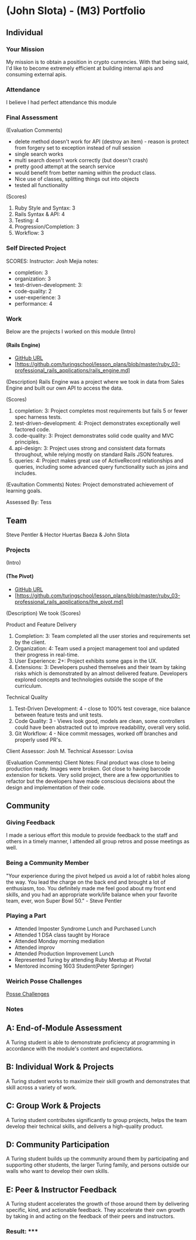 # (John Slota) - (M3) Portfolio

## Individual

### Your Mission

My mission is to obtain a position in crypto currencies. With that being said, I'd like to become extremely efficient at building internal apis and consuming external apis.

### Attendance
I believe I had perfect attendance this module

### Final Assessment
(Evaluation Comments)
* delete method doesn't work for API (destroy an item) - reason is protect from forgery set to exception instead of null session
* single search works
* multi search doesn't work correctly (but doesn't crash)
* pretty good attempt at the search service
* would benefit from better naming within the product class.
* Nice use of classes, splitting things out into objects
* tested all functionality

(Scores)
1. Ruby Style and Syntax: 3
2. Rails Syntax & API: 4
3. Testing: 4
4. Progression/Completion: 3
5. Workflow: 3

### Self Directed Project
SCORES:
Instructor: Josh Mejia
notes:
* completion: 3
*  organization: 3
*  test-driven-development: 3:
*  code-quality: 2
*  user-experience: 3
*  performance: 4  

### Work
Below are the projects I worked on this module
(Intro)

#### (Rails Engine)
* [GitHub URL](https://github.com/slotaj/rals-engine)
* [https://github.com/turingschool/lesson_plans/blob/master/ruby_03-professional_rails_applications/rails_engine.md]

(Description)
Rails Engine was a project where we took in data from Sales Engine and built our own API to access the data.

(Scores)
  1. completion: 3: Project completes most requirements but fails 5 or fewer spec harness tests.
  2. test-driven-development: 4: Project demonstrates exceptionally well factored code.
  3. code-quality: 3: Project demonstrates solid code quality and MVC principles.
  4. api-design: 3: Project uses strong and consistent data formats throughout, while relying mostly on standard Rails JSON features.
  5. queries: 4: Project makes great use of ActiveRecord relationships and queries, including some advanced query functionality such as joins and includes.

(Evaultation Comments)
Notes: Project demonstrated achievement of learning goals.

Assessed By: Tess


## Team

Steve Pentler & Hector Huertas Baeza & John Slota

### Projects

(Intro)

#### (The Pivot)

* [GitHub URL](https://github.com/slotaj/the_pivot)
* [https://github.com/turingschool/lesson_plans/blob/master/ruby_03-professional_rails_applications/the_pivot.md]

(Description)
We took
(Scores)

Product and Feature Delivery
  1. Completion: 3: Team completed all the user stories and requirements set by the client.
  2. Organization: 4: Team used a project management tool and updated their progress in real-time.
  3. User Experience: 2+: Project exhibits some gaps in the UX.
  4. Extensions: 3: Developers pushed themselves and their team by taking risks which is demonstrated by an           almost delivered feature. Developers explored concepts and technologies outside the scope of the      curriculum.

Technical Quality
  1. Test-Driven Development: 4 - close to 100% test coverage, nice balance between feature tests and unit tests.
  2. Code Quality: 3 - Views look good, models are clean, some controllers could have been abstracted out to improve readability, overall very solid.
  3. Git Workflow: 4 - Nice commit messages, worked off branches and properly used PR's.

  Client Assessor: Josh M. Technical Assessor: Lovisa

(Evaluation Comments)
Client Notes: Final product was close to being production ready. Images were broken. Got close to having barcode extension for tickets. Very solid project, there are a few opportunities to refactor but the developers have made conscious decisions about the design and implementation of their code.

## Community

### Giving Feedback

I made a serious effort this module to provide feedback to the staff and others in a timely manner, I attended all group retros and posse meetings as well.

### Being a Community Member

"Your experience during the pivot helped us avoid a lot of rabbit holes along the way. You lead the charge on the back end and brought a lot of enthusiasm, too. You definitely made me feel good about my front end skills, and you had an appropriate work/life  balance when your favorite team, ever, won Super Bowl 50." - Steve Pentler

### Playing a Part

- Attended Imposter Syndrome Lunch and Purchased Lunch
- Attended 1 DSA class taught by Horace
- Attended Monday morning mediation
- Attended improv
- Attended Production Improvement Lunch
- Represented Turing by attending Ruby Meetup at Pivotal
- Mentored incoming 1603 Student(Peter Springer)

### Weirich Posse Challenges
[Posse Challenges]("https://github.com/julsfelic/weirich_posse_challenges.git")

### Notes

## A: End-of-Module Assessment

A Turing student is able to demonstrate proficiency at programming in accordance
with the module's content and expectations.

## B: Individual Work & Projects

A Turing student works to maximize their skill growth and demonstrates
that skill across a variety of work.

## C: Group Work & Projects

A Turing student contributes significantly to group projects, helps the team
develop their technical skills, and delivers a high-quality product.

## D: Community Participation

A Turing student builds up the community around them by participating and
supporting other students, the larger Turing family, and persons outside our
walls who want to develop their own skills.

## E: Peer & Instructor Feedback

A Turing student accelerates the growth of those around
them by delivering specific, kind, and actionable feedback. They accelerate their
own growth by taking in and acting on the feedback of their peers and instructors.

### Result: ***
